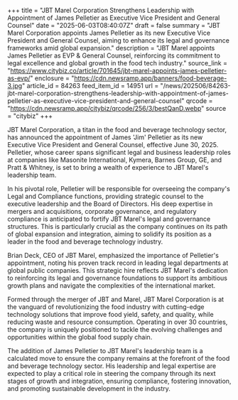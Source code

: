 +++
title = "JBT Marel Corporation Strengthens Leadership with Appointment of James Pelletier as Executive Vice President and General Counsel"
date = "2025-06-03T08:40:07Z"
draft = false
summary = "JBT Marel Corporation appoints James Pelletier as its new Executive Vice President and General Counsel, aiming to enhance its legal and governance frameworks amid global expansion."
description = "JBT Marel appoints James Pelletier as EVP & General Counsel, reinforcing its commitment to legal excellence and global growth in the food tech industry."
source_link = "https://www.citybiz.co/article/701645/jbt-marel-appoints-james-pelletier-as-evp/"
enclosure = "https://cdn.newsramp.app/banners/food-beverage-3.jpg"
article_id = 84263
feed_item_id = 14951
url = "/news/202506/84263-jbt-marel-corporation-strengthens-leadership-with-appointment-of-james-pelletier-as-executive-vice-president-and-general-counsel"
qrcode = "https://cdn.newsramp.app/citybiz/qrcode/256/3/bestQanD.webp"
source = "citybiz"
+++

<p>JBT Marel Corporation, a titan in the food and beverage technology sector, has announced the appointment of James 'Jim' Pelletier as its new Executive Vice President and General Counsel, effective June 30, 2025. Pelletier, whose career spans significant legal and business leadership roles at companies like Masonite International, Kymera, Barnes Group, GE, and Pratt & Whitney, is set to bring a wealth of experience to JBT Marel's leadership team.</p><p>In his pivotal role, Pelletier will be responsible for overseeing the company's Legal and Compliance functions, providing strategic counsel to the executive leadership and the Board of Directors. His deep expertise in mergers and acquisitions, corporate governance, and regulatory compliance is anticipated to fortify JBT Marel's legal and governance structures. This is particularly crucial as the company continues on its path of global expansion and integration, aiming to solidify its position as a leader in the food and beverage technology industry.</p><p>Brian Deck, CEO of JBT Marel, emphasized the importance of Pelletier's appointment, noting his proven track record in leading legal departments at global public companies. This strategic hire reflects JBT Marel's dedication to reinforcing its legal and governance foundations to support its ambitious growth plans and navigate the complexities of the international market.</p><p>Formed through the merger of JBT and Marel, JBT Marel Corporation is at the vanguard of revolutionizing the food industry with cutting-edge technology solutions that improve food yield, safety, and quality, while reducing waste and resource consumption. Operating in over 30 countries, the company is uniquely positioned to tackle the evolving challenges and opportunities within the global food supply chain.</p><p>The addition of James Pelletier to JBT Marel's leadership team is a calculated move to ensure the company remains at the forefront of the food and beverage technology sector. His leadership and legal expertise are expected to play a critical role in steering the company through its next stages of growth and integration, ensuring compliance, fostering innovation, and promoting sustainable development in the industry.</p>